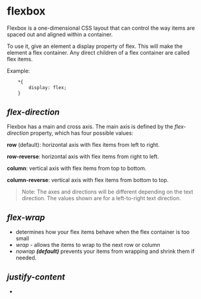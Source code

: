 # flexbox

 Flexbox is a one-dimensional CSS layout that can control the way items are spaced out and aligned within a container.

To use it, give an element a display property of flex. This will make the element a flex container. Any direct children of a flex container are called flex items.

Example: 
```html
    *{
        display: flex; 
    }
```
## *flex-direction*
Flexbox has a main and cross axis. The main axis is defined by the *flex-direction* property, which has four possible values:

**row** (default): horizontal axis with flex items from left to right.

**row-reverse**: horizontal axis with flex items from right to left.

**column**: vertical axis with flex items from top to bottom.

**column-reverse**: vertical axis with flex items from bottom to top.

>Note: The axes and directions will be different depending on the text direction. The values shown are for a left-to-right text direction.

## *flex-wrap*
* determines how your flex items behave when the flex container is too small
*  *wrap* - allows the items to wrap to the next row or column
*   *nowrap **(default)*** prevents your items from wrapping and shrink them if needed.

## *justify-content*
*